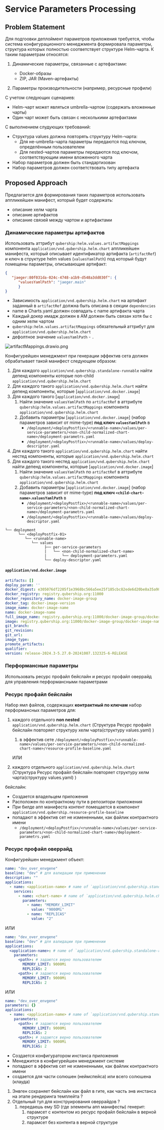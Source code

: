 # Service Parameters Processing

## Problem Statement

Для подгоовки деплоймент параметров приложения требуется, чтобы система конфигурационного менеджмента формировала параметры, структура которых полностью соответствует структуре Helm-чарта. К таким параметрам относятся:

1. Динамические параметры, связанные с артефактами:
   - Docker-образы
   - ZIP, JAR (Maven-артефакты)

2. Параметры производительности (например, ресурсные профили)

С учетом следующих сценариев:

- Helm-чарт может являться umbrella-чартом (содержать вложенные чарты)
- Один чарт может быть связан с несколькими артефактами

С выполнением слудующих требований:

- Структура values должна повторять структуру Helm-чарта:
  - Для не-umbrella-чарта параметры передаются под ключом, определённым пользователем
  - Для nested-чартов параметры передаются под ключом, соответствующим имени вложенного чарта
- Набор параметров должен быть стандартизован
- Набор параметров должен соответствовать типу артефакта

<!-- ## Use Cases -->

<!-- 1. `application/vnd.qubership.standalone-runnable` depends on ONE `application/vnd.qubership.helm.chart`
2. `application/vnd.qubership.standalone-runnable` depends on MULTIPLE  `application/vnd.qubership.helm.chart`
3. `application/vnd.qubership.standalone-runnable` depends on ONE `application/vnd.qubership.helm.chart`. `application/vnd.qubership.helm.chart` without `qubership:helm.values.artifactMappings` depends on ONE `application/vnd.docker.image`
4. `application/vnd.qubership.standalone-runnable` depends on ONE `application/vnd.qubership.helm.chart`. `application/vnd.qubership.helm.chart` without `qubership:helm.values.artifactMappings` depends on MULTIPLE `application/vnd.docker.image` (not valid)
5. `application/vnd.qubership.standalone-runnable` depends on ONE `application/vnd.qubership.helm.chart`. `application/vnd.qubership.helm.chart` with `qubership:helm.values.artifactMappings` depends on ONE `application/vnd.docker.image`
6. `application/vnd.qubership.standalone-runnable` depends on ONE `application/vnd.qubership.helm.chart`. `application/vnd.qubership.helm.chart` with `qubership:helm.values.artifactMappings` depends on MULTIPLE `application/vnd.docker.image` -->

## Proposed Approach

Предлагается для формирования таких параметров использовать аппликейшен манифест, который будет содержать:

- описание хелм чарта
- описание артифактов
- описание связей между чартом и артифактами

### Динамические параметры артифактов

Использовать аттрибут `qubership:helm.values.artifactMappings` компонента `application/vnd.qubership.helm.chart` аппликейшен манифеста, который описывает идентификатор артифакта (`artifactRef`) и ключ в структуре helm values (`valuesYamlPath`) под который будут помещены параметры, описывающие артифакт:

```json
{
   "jaeger:80f031da-024c-4748-a1b9-d548a3dd030f": {
      "valuesYamlPath": "jaeger.main"
      }
}
```

- Зависимость `application/vnd.qubership.helm.chart` на артифакт заданный в `artifactRef` должна быть описана в секции `dependencies`
- name в Charts.yaml должен совпадать с name артифакта чарта
- Каждый докер имадж должен в АМ должен быть связан хотя бы с одним хелм чартом
- `qubership:helm.values.artifactMappings` обязательный аттрибут для `application/vnd.qubership.helm.chart`
- дефолтное значение `valuesYamlPath` - `.`

![artifactMappings.drawio.png](/docs/images/artifactMappings.drawio.png)

Конфигурейшен менеджмент при генерации эффектив сета должен обрабатывает такой манифест следующем образом:

1. Для каждого `application/vnd.qubership.standalone-runnable` найти депенд компоненты которые non-child `application/vnd.qubership.helm.chart`
2. Для каждого такого `application/vnd.qubership.helm.chart` найти депенд компоненты, которые [`application/vnd.docker.image`]
3. Для каждого такого [`application/vnd.docker.image`]
   1. Найти значение `valuesYamlPath` по `artifactRef` в аттрибуте `qubership:helm.values.artifactMappings` компонента `application/vnd.qubership.helm.chart`
   2. Добавить параметры [`application/vnd.docker.image`] (набор параметров зависит от mime-type) **под ключ `valuesYamlPath`** в
         - `/deployment/<deployPostfix>/<runnable-name>/values/per-service-parameters/<non-child-normalized-chart-name>/deployment-parametrs.yaml`
         - `/deployment/<deployPostfix>/<runnable-name>/values/deploy-descriptor.yaml`
4. Для каждого такого `application/vnd.qubership.helm.chart` найти нестед компоненты, которые `application/vnd.qubership.helm.chart`
5. Для каждого такого нестед `application/vnd.qubership.helm.chart` найти депенд компоненты, которые [`application/vnd.docker.image`]
   1. Найти значение `valuesYamlPath` по `artifactRef` в аттрибуте `qubership:helm.values.artifactMappings` компонента `application/vnd.qubership.helm.chart`
   2. Добавить параметры [`application/vnd.docker.image`] (набор параметров зависит от mime-type) **под ключ `<child-chart-name>`.`valuesYamlPath`** в
         - `/deployment/<deployPostfix>/<runnable-name>/values/per-service-parameters/<non-child-normalized-chart-name>/deployment-parametrs.yaml`
         - `/deployment/<deployPostfix>/<runnable-name>/values/deploy-descriptor.yaml`

```text
└── deployment
      └── <deployPostfix-01>
         └── <runnable-name>
            └── values
                  ├── per-service-parameters
                  |   └── <non-child-normalized-chart-name> 
                  |       └── deployment-parameters.yaml
                  └── deploy-descriptor.yaml
```

#### `application/vnd.docker.image`

```yaml
artifacts: []
deploy_param: ''
docker_digest: e305076df2205f1e3968bc566a5ee25f185cbc82ede6d20be8a35a98b8570147
docker_registry: registry.qubership.org:11000
docker_repository_name: docker-image-group
docker_tag: docker-image-version
image_name: docker-image-name
name: docker-image-name
full_image_name: registry.qubership.org:11000/docker-image-group/docker-image-name:docker-image-version
image: registry.qubership.org:11000/docker-image-group/docker-image-name:docker-image-version
git_branch: 
git_revision: 
git_url: 
image_type:
promote_artifacts: 
qualifier: 
version: release-2024.3-5.27.0-20241007.132325-6-RELEASE
```

### Перформансные параметры

Использовать ресурс профайл бейслайн и ресурс профайл оверрайд для управления перформансными параметрами

### Ресурс профайл бейслайн

Набор ямл файлов, содержащих **контрактный по ключам** набор перформансных параметров для:

1. каждого отдельного **non nested** `application/vnd.qubership.helm.chart` (Структура Ресурс профайл бейслайн повторяет структуру хелм чарта(структуру values.yaml) )
   1. в эффектив сете `/deployment/<deployPostfix>/<runnable-name>/values/per-service-parameters/<non-child-normalized-chart-name>/resource-profile-baseline.yaml`

   ИЛИ

2. каждого отдельного `application/vnd.qubership.helm.chart` (Структура Ресурс профайл бейслайн повторяет структуру хелм чарта(структуру values.yaml) )

бейслайн:

- Создается владельцем приложения
- Расположен по контрактному пути в репозитори приложения
- При билде апп манифеста контент помещается в компонент `application/vnd.qubership.resource-profile-baseline`
- попадают в эффектив сет не измененными, как файлик контрактного имени
  - `/deployment/<deployPostfix>/<runnable-name>/values/per-service-parameters/<non-child-normalized-chart-name>/deployment-parametrs.yaml`

### Ресурс профайл оверрайд

Конфигурейшен менеджмент объект:

```yaml
name: "dev_over_envgene"
baseline: "dev" # для валидации при применении
description: ""
applications:
  - name: <application-name> # name of `application/vnd.qubership.standalone-runnable` OR  application (== app manifest) name
    services:
      - name: <chart-name> # name of `application/vnd.qubership.helm.chart` (all or non child ???)
        parameters:
          - name: "MEMORY_LIMIT"
            value: "9000Mi"
          - name: "REPLICAS"
            value: "2"
```

ИЛИ

```yaml
name: "dev_over_envgene"
baseline: "dev" # для валидации при применении
applications:
  <application-name>: # name of `application/vnd.qubership.standalone-runnable` OR  application (== app manifest) name
    parameters:
      <path>: # задаются верно пользователем 
        MEMORY_LIMIT: 9000Mi
        REPLICAS: 2
      <path>: # задаются верно пользователем 
        MEMORY_LIMIT: 9000Mi
        REPLICAS: 2
```

ИЛИ

```yaml
name: "dev_over_envgene"
parameters: {}
applications:
  - name: <application-name> # name of `application/vnd.qubership.standalone-runnable` OR  application (== app manifest) name
    parameters:
      <path>: # задаются верно пользователем 
        MEMORY_LIMIT: 9000Mi
        REPLICAS: 2
      <path>: # задаются верно пользователем 
        MEMORY_LIMIT: 9000Mi
        REPLICAS: 2
```

- Создается конфигуратором инстанса приложения
- Менеджится в конфигурейшен менеджмент системе
- попадают в эффектив сет не измененными, как файлик контрактного имени
- создается для части солюшен (неймспейса) или всего солюшена (клауда)

1. Энвген сохраняет бейслайн как файл в гите, как часть энв инстанса на этапе рендеринга темплейта ?
2. Отдельный тул для конструирования оверрайдов ?
   1. передаешь ему SD (где элементы апп манифесты) генерит:
      1. парамсет с контентом из ресурс профайл бейслайн в верной структуре
      2. парамсет без контента в верной структуре

